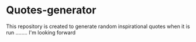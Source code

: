 # Quotes-generator
This repository is created to generate random inspirational quotes when it is run ........
I'm looking forward
